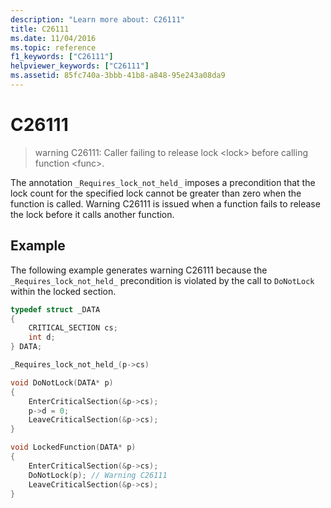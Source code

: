 ```yaml
---
description: "Learn more about: C26111"
title: C26111
ms.date: 11/04/2016
ms.topic: reference
f1_keywords: ["C26111"]
helpviewer_keywords: ["C26111"]
ms.assetid: 85fc740a-3bbb-41b8-a848-95e243a08da9
---
```

# C26111

> warning C26111: Caller failing to release lock \<lock> before calling function \<func>.

The annotation `_Requires_lock_not_held_` imposes a precondition that the lock count for the specified lock cannot be greater than zero when the function is called. Warning C26111 is issued when a function fails to release the lock before it calls another function.

## Example

The following example generates warning C26111 because the `_Requires_lock_not_held_` precondition is violated by the call to `DoNotLock` within the locked section.

```cpp
typedef struct _DATA
{
    CRITICAL_SECTION cs;
    int d;
} DATA;

_Requires_lock_not_held_(p->cs)

void DoNotLock(DATA* p)
{
    EnterCriticalSection(&p->cs);
    p->d = 0;
    LeaveCriticalSection(&p->cs);
}

void LockedFunction(DATA* p)
{
    EnterCriticalSection(&p->cs);
    DoNotLock(p); // Warning C26111
    LeaveCriticalSection(&p->cs);
}
```
